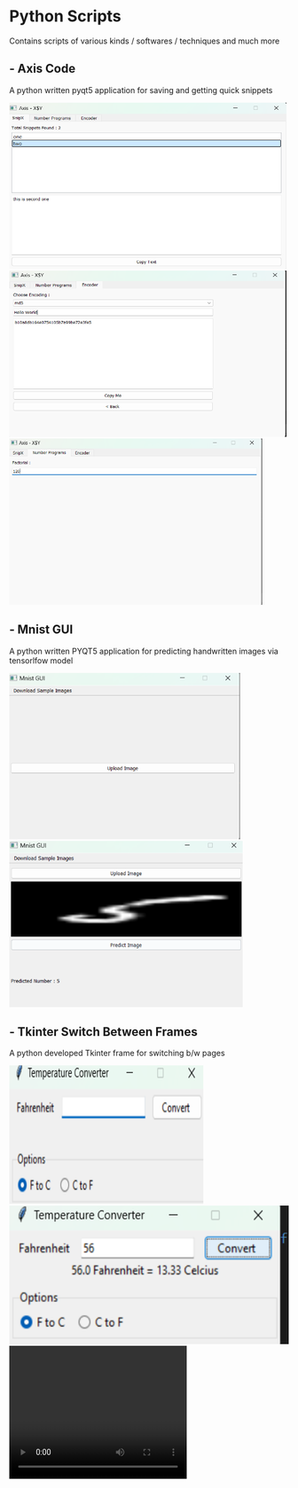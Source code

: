 # Python Scripts 

Contains scripts of various kinds / softwares / techniques and much more 



## - Axis Code 

A python written pyqt5 application for saving and getting quick snippets 

<img src="./media/axis1.png"  height="300px"  width="500px" >
<img src="./media/axis2.png"  height="300px" width="500px">
<img src="./media/axis3.png"  height="300px" >



## - Mnist GUI 

A python written PYQT5 application for predicting handwritten images via tensorlfow model 

<img src="./media/mnist_gui1.png"  height="300px">
<img src="./media/mnist_gui2.png"  height="300px">



## - Tkinter Switch Between Frames 

A python developed Tkinter frame for switching b/w pages 

<img src="./media/tk1.png"  height="250px"  width="350px">
<img src="./media/tk2.png"  height="250px">
<video src="https://raw.githubusercontent.com/Rishabh-creator601/Python-Scripts/blob/master/media/tk_temp.mp4" type="video/mp4" width="320" height="240" />




## - Tk Image Slider
A python developed Tkinter for sliding images 

 <video src="https://github.com/Rishabh-creator601/Python-Scripts/blob/master/media/tk_image_slider.mp4?raw=true" type="video/mp4" width="320" height="240" />

